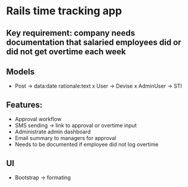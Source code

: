 # Rails time tracking app

## Key requirement: company needs documentation that salaried employees did or did not get overtime each week

## Models
- Post -> data:date rationale:text
x User -> Devise
x AdminUser -> STI

## Features:
- Approval workflow
- SMS sending -> link to approval or overtime input
- Administrate admin dashboard
- Email summary to managers for approval
- Needs to be documented if employee did not log overtime

## UI
- Bootstrap -> formating